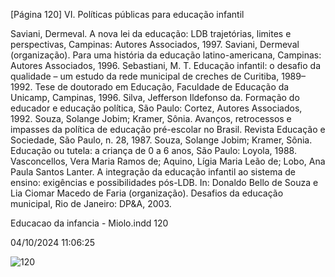 [Página 120]
VI. Políticas públicas para educação infantil

Saviani, Dermeval. A nova lei da educação: LDB trajetórias,
limites e perspectivas, Campinas: Autores Associados, 1997.
Saviani, Dermeval (organização). Para uma história da
educação latino-americana, Campinas: Autores Associados,
1996.
Sebastiani, M. T. Educação infantil: o desafio da qualidade
– um estudo da rede municipal de creches de Curitiba,
1989–1992. Tese de doutorado em Educação, Faculdade de
Educação da Unicamp, Campinas, 1996.
Silva, Jefferson Ildefonso da. Formação do educador e educação
política, São Paulo: Cortez, Autores Associados, 1992.
Souza, Solange Jobim; Kramer, Sônia. Avanços, retrocessos
e impasses da política de educação pré-escolar no Brasil.
Revista Educação e Sociedade, São Paulo, n. 28, 1987.
Souza, Solange Jobim; Kramer, Sônia. Educação ou tutela:
a criança de 0 a 6 anos, São Paulo: Loyola, 1988.
Vasconcellos, Vera Maria Ramos de; Aquino, Lígia Maria Leão
de; Lobo, Ana Paula Santos Lanter. A integração da educação
infantil ao sistema de ensino: exigências e possibilidades
pós-LDB. In: Donaldo Bello de Souza e Lia Ciomar Macedo de
Faria (organização). Desafios da educação municipal, Rio de
Janeiro: DP&A, 2003.


Educacao da infancia - Miolo.indd 120

04/10/2024 11:06:25

![120](./img/page_120-01.jpg)
